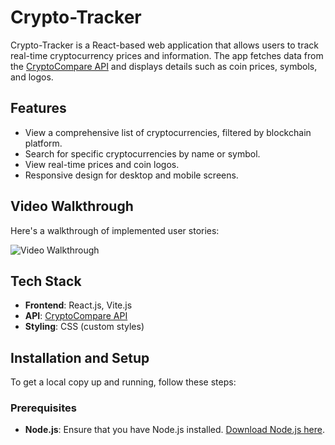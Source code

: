 # Crypto-Tracker

Crypto-Tracker is a React-based web application that allows users to track real-time cryptocurrency prices and information. The app fetches data from the [CryptoCompare API](https://min-api.cryptocompare.com/) and displays details such as coin prices, symbols, and logos.

## Features

- View a comprehensive list of cryptocurrencies, filtered by blockchain platform.
- Search for specific cryptocurrencies by name or symbol.
- View real-time prices and coin logos.
- Responsive design for desktop and mobile screens.

## Video Walkthrough

Here's a walkthrough of implemented user stories:

<img src='https://github.com/AreebEhsan/Catventure/blob/main/Catventure%20Demo.gif](https://github.com/AreebEhsan/Crypto-Tracker' title='Video Walkthrough' width='' alt='Video Walkthrough' />

## Tech Stack

- **Frontend**: React.js, Vite.js
- **API**: [CryptoCompare API](https://min-api.cryptocompare.com/)
- **Styling**: CSS (custom styles)

## Installation and Setup

To get a local copy up and running, follow these steps:

### Prerequisites
- **Node.js**: Ensure that you have Node.js installed. [Download Node.js here](https://nodejs.org/).

